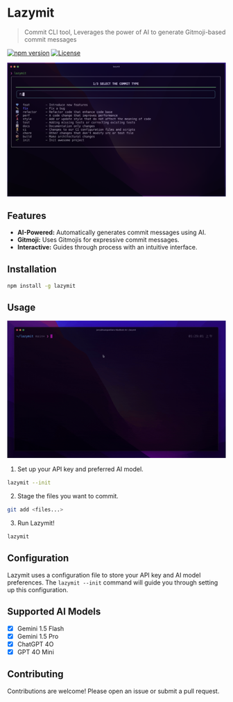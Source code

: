# Lazymit

> Commit CLI tool, Leverages the power of AI to generate Gitmoji-based commit messages

[![npm version](https://img.shields.io/npm/v/lazymit.svg)](https://www.npmjs.com/package/lazymit)
[![License](https://img.shields.io/npm/l/lazymit.svg)](https://www.npmjs.com/package/lazymit)

![Lazymit](https://raw.githubusercontent.com/jerryhuangyu/lazymit/refs/heads/main/docs/lazymit.png)

## Features

* **AI-Powered:** Automatically generates commit messages using AI.
* **Gitmoji:**  Uses Gitmojis for expressive commit messages.
* **Interactive:**  Guides through process with an intuitive interface.

## Installation

```bash
npm install -g lazymit
```

## Usage

![Lazymit Usage](https://raw.githubusercontent.com/jerryhuangyu/lazymit/refs/heads/main/docs/lazymit.webp)

1. Set up your API key and preferred AI model.

```bash
lazymit --init
```

2. Stage the files you want to commit.

```bash
git add <files...>
```

3. Run Lazymit!

```bash
lazymit
```

## Configuration

Lazymit uses a configuration file to store your API key and AI model preferences. The `lazymit --init` command will guide you through setting up this configuration.

## Supported AI Models

- [x] Gemini 1.5 Flash
- [x] Gemini 1.5 Pro
- [x] ChatGPT 4O
- [x] GPT 4O Mini

## Contributing

Contributions are welcome! Please open an issue or submit a pull request.
